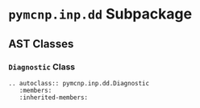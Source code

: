 # `pymcnp.inp.dd` Subpackage

## AST Classes

### `Diagnostic` Class

```{eval-rst}
.. autoclass:: pymcnp.inp.dd.Diagnostic
   :members:
   :inherited-members:
```
